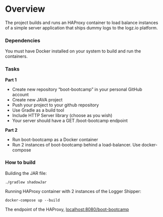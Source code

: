 # Overview

The project builds and runs an HAProxy container to load balance instances of a simple server application that ships dummy logs to the logz.io platform.


### Dependencies
You must have Docker installed on your system to build and run the containers.


### Tasks
**Part 1**
- Create new repository “boot-bootcamp” in your personal GitHub account
- Create new JAVA project
- Push your project to your github repository
- Use Gradle as a build tool
- Include HTTP Server library (choose as you wish)
- Your server should have a GET /boot-bootcamp endpoint

**Part 2**
- Run boot-bootcamp as a Docker container 
- Run 2 instances of boot-bootcamp behind a load-balancer. Use docker-compose


### How to build
Building the JAR file:

```
./gradlew shadowJar
```

Running HAProxy container with 2 instances of the Logger Shipper:

```
docker-compose up --build
```

The endpoint of the HAProxy,
[localhost:8080/boot-bootcamp](http://localhost:8080/boot-bootcamp)
